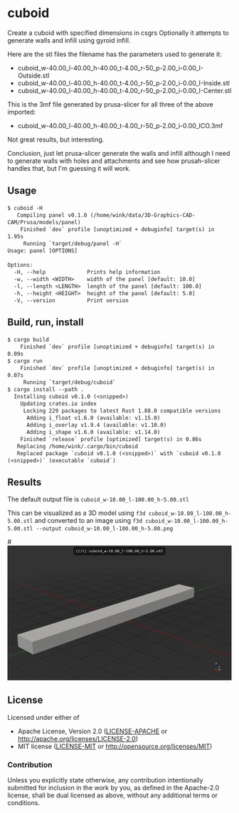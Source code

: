 # cuboid

Create a cuboid with specified dimensions in csgrs
Optionally it attempts to generate walls and infill
using gyroid infill.

Here are the stl files the filename has the parameters used to generate it:
 * cuboid_w-40.00_l-40.00_h-40.00_t-4.00_r-50_p-2.00_i-0.00_I-Outside.stl
 * cuboid_w-40.00_l-40.00_h-40.00_t-4.00_r-50_p-2.00_i-0.00_I-Inside.stl
 * cuboid_w-40.00_l-40.00_h-40.00_t-4.00_r-50_p-2.00_i-0.00_I-Center.stl

This is the 3mf file generated by prusa-slicer for all three of the above imported:
 * cuboid_w-40.00_l-40.00_h-40.00_t-4.00_r-50_p-2.00_i-0.00_ICO.3mf

Not great results, but interesting.

Conclusion, just let prusa-slicer generate the walls and infill although
I need to generate walls with holes and attachments and see how
prusah-slicer handles that, but I'm guessing it will work.

## Usage

```
$ cuboid -H
   Compiling panel v0.1.0 (/home/wink/data/3D-Graphics-CAD-CAM/Prusa/models/panel)
    Finished `dev` profile [unoptimized + debuginfo] target(s) in 1.95s
     Running `target/debug/panel -H`
Usage: panel [OPTIONS]

Options:
  -H, --help             Prints help information
  -w, --width <WIDTH>    width of the panel [default: 10.0]
  -l, --length <LENGTH>  length of the panel [default: 100.0]
  -h, --height <HEIGHT>  height of the panel [default: 5.0]
  -V, --version          Print version
```

## Build, run, install

```
$ cargo build
    Finished `dev` profile [unoptimized + debuginfo] target(s) in 0.09s
$ cargo run
    Finished `dev` profile [unoptimized + debuginfo] target(s) in 0.07s
     Running `target/debug/cuboid`
$ cargo install --path .
  Installing cuboid v0.1.0 (<snipped>)
    Updating crates.io index
     Locking 229 packages to latest Rust 1.88.0 compatible versions
      Adding i_float v1.6.0 (available: v1.15.0)
      Adding i_overlay v1.9.4 (available: v1.10.0)
      Adding i_shape v1.6.0 (available: v1.14.0)
    Finished `release` profile [optimized] target(s) in 0.86s
   Replacing /home/wink/.cargo/bin/cuboid
   Replaced package `cuboid v0.1.0 (<snipped>)` with `cuboid v0.1.0 (<snipped>)` (executable `cuboid`)
```

## Results

The default output file is `cuboid_w-10.00_l-100.00_h-5.00.stl`

This can be visualized as a 3D model using `f3d cuboid_w-10.00_l-100.00_h-5.00.stl`
and converted to an image using `f3d cuboid_w-10.00_l-100.00_h-5.00.stl --output cuboid_w-10.00_l-100.00_h-5.00.png`

#![cuboid](cuboid_w-10.00_l-100.00_h-5.00.png)

## License

Licensed under either of

- Apache License, Version 2.0 ([LICENSE-APACHE](LICENSE-APACHE) or http://apache.org/licenses/LICENSE-2.0)
- MIT license ([LICENSE-MIT](LICENSE-MIT) or http://opensource.org/licenses/MIT)

### Contribution

Unless you explicitly state otherwise, any contribution intentionally submitted
for inclusion in the work by you, as defined in the Apache-2.0 license, shall
be dual licensed as above, without any additional terms or conditions.
